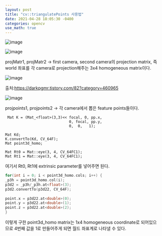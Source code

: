 ```yaml
---
layout: post
title: "cv::triangulatePoints 사용법"
date: 2021-04-28 18:05:30 -0400
categories: opencv
use_math: true
---
```




![image](https://user-images.githubusercontent.com/67038853/116400574-2a504900-a865-11eb-8684-ea6adb068c5f.png)



![image](https://user-images.githubusercontent.com/67038853/116400771-62578c00-a865-11eb-83c6-b35e1fe980e1.png)



projMatr1, projMatr2 -> first camera, second camera의 projection matrix, 즉 world 좌표를 각 camera로 projection해주는 3x4 homogeneous matrix이다. 

![image](https://user-images.githubusercontent.com/67038853/116401109-d003b800-a865-11eb-90ff-6095e2a58b11.png)

출처:<https://darkpgmr.tistory.com/82?category=460965>





![image](https://user-images.githubusercontent.com/67038853/116401154-db56e380-a865-11eb-9a21-55c444099a28.png)



projpoints1, projpoints2 -> 각 camera에서 뽑은 feature points들이다.

```
 Mat K = (Mat_<float>(3,3)<< focal, 0, pp.x,
                             0, focal, pp.y,
                             0,  0,   1);
                                                        
Mat Kd;
K.convertTo(Kd, CV_64F); 
Mat point3d_homo;

Mat Rt0 = Mat::eye(3, 4, CV_64FC1);
Mat Rt1 = Mat::eye(3, 4, CV_64FC1);
```

여기서 Rt0, Rt1에 extrinsic parameter를 넣어주면 된다.

```c++
for(int i = 0; i < point3d_homo.cols; i++) {
_p3h = point3d_homo.col(i); 
p3d2 = _p3h/_p3h.at<float>(3);
p3d2.convertTo(p3d22, CV_64F);
      
point.x = p3d22.at<double>(0);
point.y = p3d22.at<double>(1);
point.z = p3d22.at<double>(2);
}
```

이렇게 구한 point3d_homo matrix는 1x4 homogeneous coordinate로 되어있으므로 4번째 값을 1로 만들어주게 되면 월드 좌표계로 나타낼 수 있다.